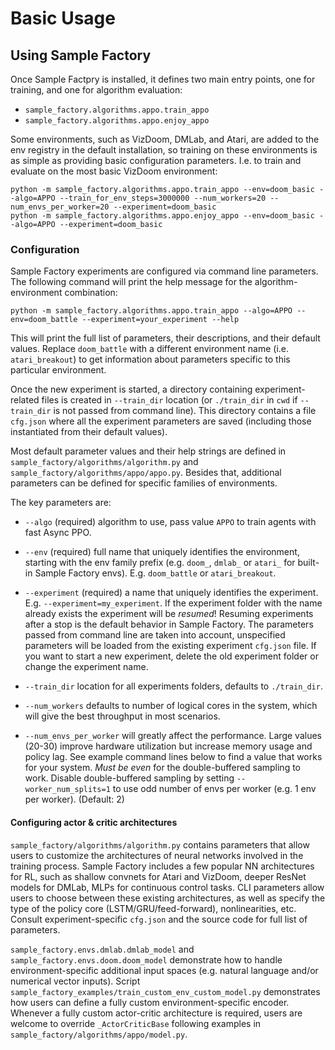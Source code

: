 # Basic Usage
## Using Sample Factory
 
Once Sample Factpry is installed, it defines two main entry points, one for training, and one for algorithm evaluation:
* `sample_factory.algorithms.appo.train_appo`
* `sample_factory.algorithms.appo.enjoy_appo`

Some environments, such as VizDoom, DMLab, and Atari, are added to the env registry in the default installation, so training on these environments is as
simple as providing basic configuration parameters. I.e. to train and evaluate on the most basic VizDoom environment:

```
python -m sample_factory.algorithms.appo.train_appo --env=doom_basic --algo=APPO --train_for_env_steps=3000000 --num_workers=20 --num_envs_per_worker=20 --experiment=doom_basic
python -m sample_factory.algorithms.appo.enjoy_appo --env=doom_basic --algo=APPO --experiment=doom_basic
```
 
### Configuration

Sample Factory experiments are configured via command line parameters. The following command will print the help message
for the algorithm-environment combination:

```
python -m sample_factory.algorithms.appo.train_appo --algo=APPO --env=doom_battle --experiment=your_experiment --help
```

This will print the full list of parameters, their descriptions, and their default values.
Replace `doom_battle` with a different environment name (i.e. `atari_breakout`) to get information about parameters
specific to this particular environment. 

Once the new experiment is started, a directory containing experiment-related files is created in `--train_dir`
location (or `./train_dir` in `cwd` if `--train_dir` is not passed from command line). This directory contains a file
`cfg.json` where all the experiment parameters are saved (including those instantiated from their default values).

Most default parameter values and their help strings are defined in `sample_factory/algorithms/algorithm.py` and
`sample_factory/algorithms/appo/appo.py`. Besides that, additional parameters can be defined for specific families of environments.

The key parameters are:

- `--algo` (required) algorithm to use, pass value `APPO` to train agents with fast Async PPO.

- `--env` (required) full name that uniquely identifies the environment, starting with the env family prefix
(e.g. `doom_`, `dmlab_` or `atari_` for built-in Sample Factory envs). E.g. `doom_battle` or `atari_breakout`.

- `--experiment` (required) a name that uniquely identifies the experiment. E.g. `--experiment=my_experiment`.
If the experiment folder with the name already exists the experiment will be _resumed_!
Resuming experiments after a stop is the default behavior in Sample Factory. 
The parameters passed
from command line are taken into account, unspecified parameters will be loaded from the existing experiment
`cfg.json` file. If you want to start a new experiment, delete the old experiment folder or change the experiment name.

- `--train_dir` location for all experiments folders, defaults to `./train_dir`.

- `--num_workers` defaults to number of logical cores in the system, which will give the best throughput in
most scenarios.

- `--num_envs_per_worker` will greatly affect the performance. Large values (20-30) improve hardware utilization but
increase memory usage and policy lag. See example command lines below to find a value that works for your system.
_Must be even_ for the double-buffered sampling to work. Disable double-buffered sampling by setting `--worker_num_splits=1`
to use odd number of envs per worker (e.g. 1 env per worker). (Default: 2)

#### Configuring actor & critic architectures

`sample_factory/algorithms/algorithm.py` contains parameters that allow users to customize the architectures of neural networks
involved in the training process. Sample Factory includes a few popular NN architectures for RL, such as shallow
convnets for Atari and VizDoom, deeper ResNet models for DMLab, MLPs for continuous control tasks.
CLI parameters allow users to choose between
these existing architectures, as well as specify the type of the policy core (LSTM/GRU/feed-forward), nonlinearities,
etc. Consult experiment-specific `cfg.json` and the source code for full list of parameters.

`sample_factory.envs.dmlab.dmlab_model` and `sample_factory.envs.doom.doom_model` demonstrate how to handle environment-specific
additional input spaces (e.g. natural language and/or numerical vector inputs).
Script `sample_factory_examples/train_custom_env_custom_model.py` demonstrates how users can define a fully custom
environment-specific encoder. Whenever a fully custom actor-critic architecture is required, users are welcome
to override `_ActorCriticBase` following examples in `sample_factory/algorithms/appo/model.py`.
